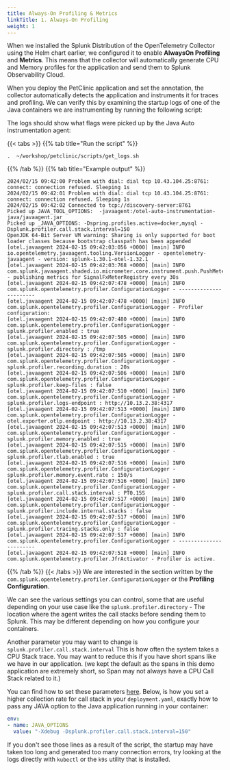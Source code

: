 ```yaml
---
title: Always-On Profiling & Metrics
linkTitle: 1. Always-On Profiling
weight: 1
---
```


When we installed the Splunk Distribution of the OpenTelemetry Collector using the Helm chart earlier, we configured it to enable **AlwaysOn Profiling** and **Metrics**. This means that the collector will automatically generate CPU and Memory profiles for the application and send them to Splunk Observability Cloud.

When you deploy the PetClinic application and set the annotation, the collector automatically detects the application and instruments it for traces and profiling. We can verify this by examining the startup logs of one of the Java containers we are instrumenting by running the following script:

The logs should show what flags were picked up by the Java Auto instrumentation agent:

{{< tabs >}}
{{% tab title="Run the script" %}}

``` logs
.  ~/workshop/petclinic/scripts/get_logs.sh
```

{{% /tab %}}
{{% tab title="Example output" %}}

``` text {wrap="false"}
2024/02/15 09:42:00 Problem with dial: dial tcp 10.43.104.25:8761: connect: connection refused. Sleeping 1s
2024/02/15 09:42:01 Problem with dial: dial tcp 10.43.104.25:8761: connect: connection refused. Sleeping 1s
2024/02/15 09:42:02 Connected to tcp://discovery-server:8761
Picked up JAVA_TOOL_OPTIONS:  -javaagent:/otel-auto-instrumentation-java/javaagent.jar
Picked up _JAVA_OPTIONS: -Dspring.profiles.active=docker,mysql -Dsplunk.profiler.call.stack.interval=150
OpenJDK 64-Bit Server VM warning: Sharing is only supported for boot loader classes because bootstrap classpath has been appended
[otel.javaagent 2024-02-15 09:42:03:056 +0000] [main] INFO io.opentelemetry.javaagent.tooling.VersionLogger - opentelemetry-javaagent - version: splunk-1.30.1-otel-1.32.1
[otel.javaagent 2024-02-15 09:42:03:768 +0000] [main] INFO com.splunk.javaagent.shaded.io.micrometer.core.instrument.push.PushMeterRegistry - publishing metrics for SignalFxMeterRegistry every 30s
[otel.javaagent 2024-02-15 09:42:07:478 +0000] [main] INFO com.splunk.opentelemetry.profiler.ConfigurationLogger - -----------------------
[otel.javaagent 2024-02-15 09:42:07:478 +0000] [main] INFO com.splunk.opentelemetry.profiler.ConfigurationLogger - Profiler configuration:
[otel.javaagent 2024-02-15 09:42:07:480 +0000] [main] INFO com.splunk.opentelemetry.profiler.ConfigurationLogger -                  splunk.profiler.enabled : true
[otel.javaagent 2024-02-15 09:42:07:505 +0000] [main] INFO com.splunk.opentelemetry.profiler.ConfigurationLogger -                splunk.profiler.directory : /tmp
[otel.javaagent 2024-02-15 09:42:07:505 +0000] [main] INFO com.splunk.opentelemetry.profiler.ConfigurationLogger -       splunk.profiler.recording.duration : 20s
[otel.javaagent 2024-02-15 09:42:07:506 +0000] [main] INFO com.splunk.opentelemetry.profiler.ConfigurationLogger -               splunk.profiler.keep-files : false
[otel.javaagent 2024-02-15 09:42:07:510 +0000] [main] INFO com.splunk.opentelemetry.profiler.ConfigurationLogger -            splunk.profiler.logs-endpoint : http://10.13.2.38:4317
[otel.javaagent 2024-02-15 09:42:07:513 +0000] [main] INFO com.splunk.opentelemetry.profiler.ConfigurationLogger -              otel.exporter.otlp.endpoint : http://10.13.2.38:4317
[otel.javaagent 2024-02-15 09:42:07:513 +0000] [main] INFO com.splunk.opentelemetry.profiler.ConfigurationLogger -           splunk.profiler.memory.enabled : true
[otel.javaagent 2024-02-15 09:42:07:515 +0000] [main] INFO com.splunk.opentelemetry.profiler.ConfigurationLogger -             splunk.profiler.tlab.enabled : true
[otel.javaagent 2024-02-15 09:42:07:516 +0000] [main] INFO com.splunk.opentelemetry.profiler.ConfigurationLogger -        splunk.profiler.memory.event.rate : 150/s
[otel.javaagent 2024-02-15 09:42:07:516 +0000] [main] INFO com.splunk.opentelemetry.profiler.ConfigurationLogger -      splunk.profiler.call.stack.interval : PT0.15S
[otel.javaagent 2024-02-15 09:42:07:517 +0000] [main] INFO com.splunk.opentelemetry.profiler.ConfigurationLogger -  splunk.profiler.include.internal.stacks : false
[otel.javaagent 2024-02-15 09:42:07:517 +0000] [main] INFO com.splunk.opentelemetry.profiler.ConfigurationLogger -      splunk.profiler.tracing.stacks.only : false
[otel.javaagent 2024-02-15 09:42:07:517 +0000] [main] INFO com.splunk.opentelemetry.profiler.ConfigurationLogger - -----------------------
[otel.javaagent 2024-02-15 09:42:07:518 +0000] [main] INFO com.splunk.opentelemetry.profiler.JfrActivator - Profiler is active.
```

{{% /tab %}}
{{< /tabs >}}
We are interested in the section written by the  `com.splunk.opentelemetry.profiler.ConfigurationLogger` or the **Profiling Configuration**.

We can see the various settings you can control, some that are useful depending on your use case like the `splunk.profiler.directory` -  The location where the agent writes the call stacks before sending them to Splunk. This may be different depending on how you configure your containers.

Another parameter you may want to change is `splunk.profiler.call.stack.interval` This is how often the system takes a CPU Stack trace. You may want to reduce this if you have short spans like we have in our application. (we kept the default as the spans in this demo application are extremely short, so Span may not always have a CPU  Call Stack related to it.)

You can find how to set these parameters [here](https://docs.splunk.com/observability/en/gdi/get-data-in/application/java/configuration/advanced-java-otel-configuration.html#profiling-configuration-java). Below, is how you set a higher collection rate for call stack in your `deployment.yaml`, exactly how to pass any JAVA option to the Java application running in your container:

``` yaml
env: 
- name: JAVA_OPTIONS
  value: "-Xdebug -Dsplunk.profiler.call.stack.interval=150"
```

If you don't see those lines as a result of the script, the startup may have taken too long and generated too many connection errors, try looking at the logs directly with `kubectl` or the `k9s` utility that is installed.
